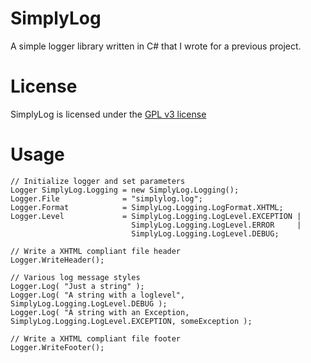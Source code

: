 SimplyLog
=========

A simple logger library written in C# that I wrote for a previous project.

License
=======

SimplyLog is licensed under the [GPL v3 license](http://www.tldrlegal.com/license/gnu-general-public-license-v3-%28gpl-3%29)

Usage
=====

	// Initialize logger and set parameters
	Logger SimplyLog.Logging = new SimplyLog.Logging();
	Logger.File              = "simplylog.log";
	Logger.Format            = SimplyLog.Logging.LogFormat.XHTML;
	Logger.Level             = SimplyLog.Logging.LogLevel.EXCEPTION |
	                           SimplyLog.Logging.LogLevel.ERROR     |
	                           SimplyLog.Logging.LogLevel.DEBUG;

	// Write a XHTML compliant file header
	Logger.WriteHeader();

	// Various log message styles
	Logger.Log( "Just a string" );
	Logger.Log( "A string with a loglevel", SimplyLog.Logging.LogLevel.DEBUG );
	Logger.Log( "A string with an Exception, SimplyLog.Logging.LogLevel.EXCEPTION, someException );

	// Write a XHTML compliant file footer
	Logger.WriteFooter();
